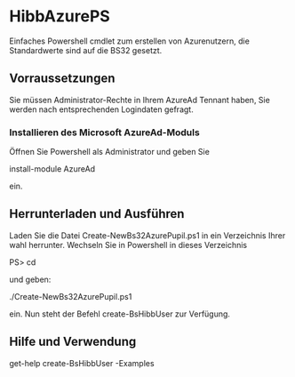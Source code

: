 # HibbAzurePS
Einfaches Powershell cmdlet zum erstellen von Azurenutzern, die Standardwerte sind auf die BS32 gesetzt.
## Vorraussetzungen
Sie müssen Administrator-Rechte in Ihrem AzureAd Tennant haben, Sie werden nach entsprechenden Logindaten gefragt.

### Installieren des Microsoft AzureAd-Moduls
Öffnen Sie Powershell als Administrator und geben Sie

install-module AzureAd

ein.
## Herrunterladen und Ausführen

Laden Sie die Datei Create-NewBs32AzurePupil.ps1 in ein Verzeichnis Ihrer wahl herrunter. Wechseln Sie in Powershell in dieses Verzeichnis

PS> cd <IhrVerzeichnis>

und geben:

./Create-NewBs32AzurePupil.ps1

ein. Nun steht der Befehl create-BsHibbUser zur Verfügung.

## Hilfe und Verwendung

get-help create-BsHibbUser -Examples

